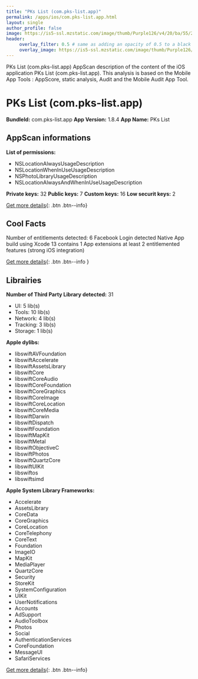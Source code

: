 ```yaml
---
title: "PKs List (com.pks-list.app)"
permalink: /apps/ios/com.pks-list.app.html
layout: single
author_profile: false
image: https://is5-ssl.mzstatic.com/image/thumb/Purple126/v4/20/ba/55/20ba55d6-a733-155e-8c38-a2f474deb2ed/AppIcon-0-0-1x_U007emarketing-0-0-0-7-0-0-sRGB-0-0-0-GLES2_U002c0-512MB-85-220-0-0.png/512x512bb.jpg
header: 
     overlay_filter: 0.5 # same as adding an opacity of 0.5 to a black background
     overlay_image: https://is5-ssl.mzstatic.com/image/thumb/Purple126/v4/20/ba/55/20ba55d6-a733-155e-8c38-a2f474deb2ed/AppIcon-0-0-1x_U007emarketing-0-0-0-7-0-0-sRGB-0-0-0-GLES2_U002c0-512MB-85-220-0-0.png/512x512bb.jpg
---
```

PKs List (com.pks-list.app) AppScan description of the content of the iOS application PKs List (com.pks-list.app). This analysis is based on the Mobile App Tools : AppScore, static analysis, Audit and the Mobile Audit App Tool.

# PKs List (com.pks-list.app)

**BundleId:** com.pks-list.app
**App Version:** 1.8.4
**App Name:** PKs List


## AppScan informations 

**List of permissions:** 
- NSLocationAlwaysUsageDescription
- NSLocationWhenInUseUsageDescription
- NSPhotoLibraryUsageDescription
- NSLocationAlwaysAndWhenInUseUsageDescription
  
  
**Private keys:** 32
**Public keys:** 7
**Custom keys:** 16
**Low securit keys:** 2
  
[Get more details](/pricing.html){: .btn .btn--info}

## Cool Facts

Number of entitlements detected: 6
Facebook Login detected
Native App
build using Xcode 13
contains 1 App extensions
at least 2 entitlemented features (strong iOS integration)
  
[Get more details](/pricing.html){: .btn .btn--info }

## Librairies 
**Number of Third Party Library detected:** 31
- UI: 5 lib(s)
- Tools: 10 lib(s)
- Network: 4 lib(s)
- Tracking: 3 lib(s)
- Storage: 1 lib(s)


**Apple dylibs:**
- libswiftAVFoundation
- libswiftAccelerate
- libswiftAssetsLibrary
- libswiftCore
- libswiftCoreAudio
- libswiftCoreFoundation
- libswiftCoreGraphics
- libswiftCoreImage
- libswiftCoreLocation
- libswiftCoreMedia
- libswiftDarwin
- libswiftDispatch
- libswiftFoundation
- libswiftMapKit
- libswiftMetal
- libswiftObjectiveC
- libswiftPhotos
- libswiftQuartzCore
- libswiftUIKit
- libswiftos
- libswiftsimd


**Apple System Library Frameworks:**
- Accelerate
- AssetsLibrary
- CoreData
- CoreGraphics
- CoreLocation
- CoreTelephony
- CoreText
- Foundation
- ImageIO
- MapKit
- MediaPlayer
- QuartzCore
- Security
- StoreKit
- SystemConfiguration
- UIKit
- UserNotifications
- Accounts
- AdSupport
- AudioToolbox
- Photos
- Social
- AuthenticationServices
- CoreFoundation
- MessageUI
- SafariServices


  
[Get more details](/pricing.html){: .btn .btn--info}

